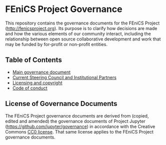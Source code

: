 # FEniCS Project Governance

This repository contains the governance documents for the FEniCS
Project (http://fenicsproject.org). Its purpose is to clarify how
decisions are made and how the various elements of our community
interact, including the relationship between open source collaborative
development and work that may be funded by for-profit or non-profit
entities.


## Table of Contents

* [Main governance document](governance.md)
* [Current Steering Council and Institutional Partners](people.md)
* [Licensing and copyright](project-license.md)
* [Code of conduct](code-of-conduct.md)


## License of Governance Documents

The FEniCS Project governance documents are derived from (copied,
edited and amended) the governance documents of Project Jupyter
(https://github.com/jupyter/governance) in accordance with the
Creative Commons
[CC0 license](http://creativecommons.org/publicdomain/zero/1.0/). That
same license applies to the FEniCS Project governance documents.
